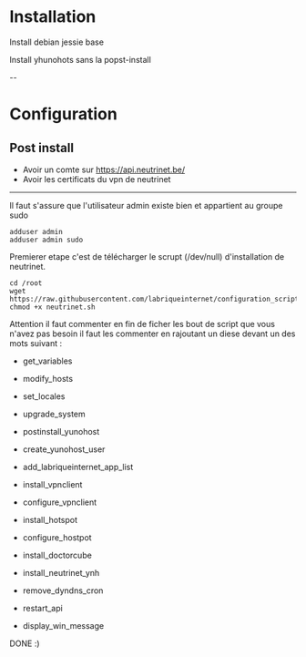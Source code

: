 # Installation
Install debian jessie base

Install yhunohots sans la 
popst-install

--

# Configuration
## Post install

- Avoir un comte sur https://api.neutrinet.be/
- Avoir les certificats du vpn de neutrinet

-----------------------

Il faut s'assure que l'utilisateur admin existe bien et appartient au groupe sudo

```
adduser admin
adduser admin sudo
```

Premierer etape c'est de télécharger le scrupt (/dev/null) d'installation de neutrinet.

```
cd /root
wget https://raw.githubusercontent.com/labriqueinternet/configuration_scripts/master/neutrinet.sh
chmod +x neutrinet.sh
```

Attention il faut commenter en fin de ficher les bout de script que vous n'avez pas besoin il faut les commenter en rajoutant un diese devant un des mots suivant :
 - get_variables

 - modify_hosts
 - set_locales
 - upgrade_system

 - postinstall_yunohost
 - create_yunohost_user
 - add_labriqueinternet_app_list
 - install_vpnclient
 - configure_vpnclient
 - install_hotspot
 - configure_hostpot
 - install_doctorcube
 - install_neutrinet_ynh
 
 - remove_dyndns_cron
 - restart_api

 - display_win_message


DONE :)
